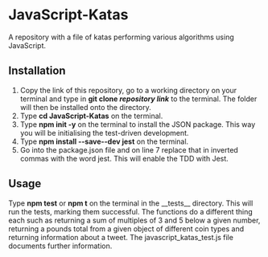 # JavaScript-Katas

A repository with a file of katas performing various algorithms using JavaScript.

## Installation 

1. Copy the link of this repository, go to a working directory on your terminal and type in **git clone _repository link_** to the terminal. The folder will then be installed onto the directory.
2. Type **cd JavaScript-Katas** on the terminal.
3. Type **npm init -y** on the terminal to install the JSON package. This way you will be initialising the test-driven development.
4. Type **npm install --save--dev jest** on the terminal.
5. Go into the package.json file and on line 7 replace that in inverted commas with the word jest. This will enable the TDD with Jest.  

## Usage

Type **npm test** or **npm t** on the terminal in the \_\_tests\_\_ directory. This will run the tests, marking them successful. The functions do a different thing each such as returning a sum of multiples of 3 and 5 below a given number, returning a pounds total from a given object of different coin types and returning information about a tweet. The javascript_katas_test.js file documents further information.